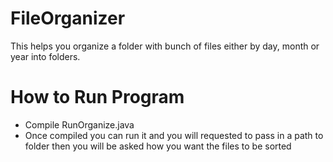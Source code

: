 # FileOrganizer
This helps you organize a folder with bunch of files either by day, month or year into folders.

# How to Run Program
* Compile RunOrganize.java 
* Once compiled you can run it and you will requested to pass in a path to folder then you will be asked how you want the files to be sorted
